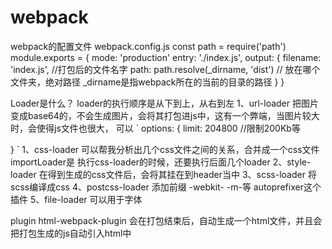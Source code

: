 # webpack

webpack的配置文件
webpack.config.js
const path = require('path')
module.exports = {
  mode: 'production'
  entry: './index.js',
  output: {
    filename: 'index.js', //打包后的文件名字
    path: path.resolve(_dirname, 'dist') // 放在哪个文件夹，绝对路径 _dirname是指webpack所在的当前的目录的路径
  }
}

Loader是什么？
loader的执行顺序是从下到上，从右到左
1、url-loader 把图片变成base64的，不会生成图片，会将其打包进js中，这有一个弊端，当图片较大时，会使得js文件也很大，
可以
`
 options: {
    limit: 204800 //限制200Kb等
  
 }
`
1、css-loader 可以帮我分析出几个css文件之间的关系，合并成一个css文件  importLoader是 执行css-loader的时候，还要执行后面几个loader
2、style-loader 在得到生成的css文件后，会将其挂在到header当中
3、scss-loader 将scss编译成css
4、postcss-loader 添加前缀 -webkit- -m-等 autoprefixer这个插件
5、file-loader 可以用于字体

plugin
html-webpack-plugin 会在打包结束后，自动生成一个html文件，并且会把打包生成的js自动引入html中







